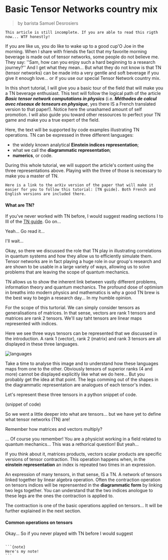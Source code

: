 Basic Tensor Networks country mix
============================


<blockquote>
    <p>by barista Samuel Desrosiers</p>
</blockquote>

```{note}
This article is still incomplete. If you are able to read this rigth now... WTF honestly!
```


If you are like us, you do like to wake up to a good cup'O Joe in the morning. When I share with friends the fact that my favorite morning beverage is made out of tensor networks, some people do not believe me. They say: ''Sam, how can you enjoy such a hard beginning to a research journey?'' And I get what they mean... But what they do not know is that TN (tensor networks) can be made into a very gentle and soft beverage if you give it enough love... or if you use our special Tensor Network country mix.

In this short tutorial, I will give you a basic tour of the field that will make you a TN beverage enthusiast. This text will follow the logical path of the article ***Basic tensor network computations in physics*** (i.e. ***Méthodes de calcul avec réseaux de tenseurs en physique***, yes there IS a French translated version to that paper!).  Notice here the unashamed amount of self promotion. I will also guide you toward other ressources to perfect your TN game and make you a true expert of the field.

Here, the text will be supported by code examples illustrating TN operations. TN can be expressed in three different languages: 

- the widely known analytical **Einstein indices representation**;
- what we call the **diagrammatic representation**;
- **numerics**, or code.

During this whole tutorial, we will support the article's content using the three representations above. Playing with the three of those is necessary to make you a master of TN.




[TN guide]: https://arxiv.org/pdf/1911.11566.pdf


```{important}
Here is a link to the arXiv version of the paper that will make it easier for you to follow this tutorial: [TN guide]. Both French and English versions are included there.
```

#### What are TN?

If you've never worked with TN before, I would suggest reading sections I to III of the [TN guide].  Go on...

Yeah... Go read it... 

I'll wait...

Okay, so there we discussed the role that TN play in illustrating correlations in quantum systems and how they allow us to efficiently simulate them. Tensor networks are in fact playing a huge role in our group's research and are shown to be usable in a large variety of ways, allowing us to solve problems that are leaving the scope of quantum mechanics.

TN allows us to show the inherent link between vastly different problems, information theory and quantum mechanics. The profound dose of optimism in breaths into modern physics and mathematics is why a good TN brew is the best way to begin a research day... In my humble opinion. 

For the scope of this turtorial. We can simply consider tensors as generalisations of matrices. In that sense, vectors are rank 1 tensors and matrices are rank 2 tensors. We'll say taht tensors are linear maps represented with indices.  


Here we see three ways tensors can be represented that we discussed in the introduction. A rank 1 (vector), rank 2 (matrix) and rank 3 tensors are all displayed in these three languages. 

![languages](languages.PNG)

Take a time to analyse this image and to understand how these languages maps from one to the other. Obviously tensors of superior ranks (4 and more) cannot be displayed explicitly like what we do here... But you probably get the idea at that point. The legs comming out of the shapes in the diagrammatic representation are analogues of each tensor's index. 

Let's represent these three tensors in a python snippet of code. 

(snippet of code)

So we went a little deeper into what are tensors... but we have yet to define what tensor networks (TN) are!


Remember how matrices and vectors multiply?


... Of course you remember! You are a physicist working in a field related to quantum mechanics... This was a rethorical question! But yeah...

If you think about it, matrices products, vectors scalar products are specific versions of tensor contraction. This operation happens when, in the **einstein representation** an index is repeated two times in an expression. 

An expression of many tensors, in that sense, IS a TN. A network of tensors linked together by linear algebra operation. Often the contraction operation on tensors indices will be reprensented in the **diagrammatic form** by linking two legs together. You can understand that the two indices anologue to these legs are the ones the contraction is applied to.

The contraction is one of the basic operations applied on tensors... It will be further explained in the next section.




#### Common operations on tensors

Okay... So if you never played with TN before I would suggest 



````{margin}

```{note}
Here's my note!
```
````
